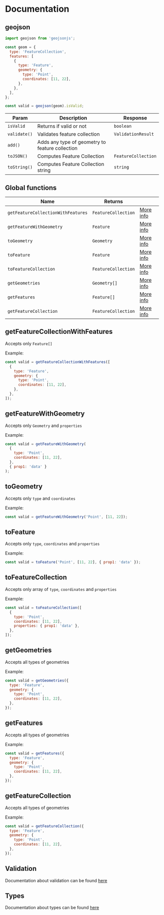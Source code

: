 # Documentation

## geojson

```js
import geojson from 'geojsonjs';

const geom = {
  type: 'FeatureCollection',
  features: [
    {
      type: 'Feature',
      geometry: {
        type: 'Point',
        coordinates: [11, 22],
      },
    },
  ],
};

const valid = geojson(geom).isValid;
```

| Param        | Description                                     | Response            |
| ------------ | ----------------------------------------------- | ------------------- |
| `isValid`    | Returns if valid or not                         | `boolean`           |
| `validate()` | Validates feature collection                    | `ValidationResult`  |
| `add()`      | Adds any type of geometry to feature collection |                     |
| `toJSON()`   | Computes Feature Collection                     | `FeatureCollection` |
| `toString()` | Computes Feature Collection string              | `string`            |

## Global functions

| Name                               | Returns             |                                                |
| ---------------------------------- | ------------------- | ---------------------------------------------- |
| `getFeatureCollectionWithFeatures` | `FeatureCollection` | [More info](#getfeaturecollectionwithfeatures) |
| `getFeatureWithGeometry`           | `Feature`           | [More info](#getfeaturewithgeometry)           |
| `toGeometry`                       | `Geometry`          | [More info](#togeometry)                       |
| `toFeature`                        | `Feature`           | [More info](#tofeature)                        |
| `toFeatureCollection`              | `FeatureCollection` | [More info](#tofeaturecollection)              |
| `getGeometries`                    | `Geometry[]`        | [More info](#getgeometries)                    |
| `getFeatures`                      | `Feature[]`         | [More info](#getfeatures)                      |
| `getFeatureCollection`             | `FeatureCollection` | [More info](#getfeaturecollection)             |

## getFeatureCollectionWithFeatures

Accepts only `Feature[]`

Example:

```js
const valid = getFeatureCollectionWithFeatures([
  {
    type: 'Feature',
    geometry: {
      type: 'Point',
      coordinates: [11, 22],
    },
  },
]);
```

## getFeatureWithGeometry

Accepts only `Geometry` and `properties`

Example:

```js
const valid = getFeatureWithGeometry(
  {
    type: 'Point',
    coordinates: [11, 22],
  },
  { prop1: 'data' }
);
```

## toGeometry

Accepts only `type` and `coordinates`

Example:

```js
const valid = getFeatureWithGeometry('Point', [11, 22]);
```

## toFeature

Accepts only `type`, `coordinates` and `properties`

Example:

```js
const valid = toFeature('Point', [11, 22], { prop1: 'data' });
```

## toFeatureCollection

Accepts only array of `type`, `coordinates` and `properties`

Example:

```js
const valid = toFeatureCollection([
  {
    type: 'Point',
    coordinates: [11, 22],
    properties: { prop1: 'data' },
  },
]);
```

## getGeometries

Accepts all types of geometries

Example:

```js
const valid = getGeometries({
  type: 'Feature',
  geometry: {
    type: 'Point',
    coordinates: [11, 22],
  },
});
```

## getFeatures

Accepts all types of geometries

Example:

```js
const valid = getFeatures({
  type: 'Feature',
  geometry: {
    type: 'Point',
    coordinates: [11, 22],
  },
});
```

## getFeatureCollection

Accepts all types of geometries

Example:

```js
const valid = getFeatureCollection({
  type: 'Feature',
  geometry: {
    type: 'Point',
    coordinates: [11, 22],
  },
});
```

## Validation

Documentation about validation can be found [here](/docs/validation/readme.md)

## Types

Documentation about types can be found [here](/docs/types/readme.md)
